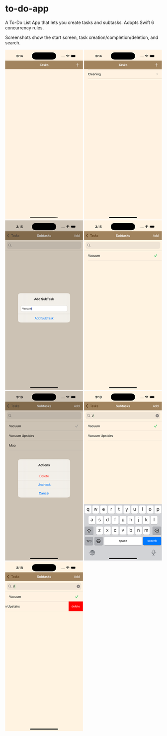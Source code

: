 # to-do-app

A To-Do List App that lets you create tasks and subtasks.
Adopts Swift 6 concurrency rules.

Screenshots show the start screen, task creation/completion/deletion, and search.
<div style="overflow: hidden;">
    <img src="https://github.com/jemui/to-do-app/blob/main/ToDoApp/ToDoApp/Screenshots/Start.png" width="250"/>
    <img src="https://github.com/jemui/to-do-app/blob/main/ToDoApp/ToDoApp/Screenshots/Added%20New%20Task.png" width="250"/>
    <img src="https://github.com/jemui/to-do-app/blob/main/ToDoApp/ToDoApp/Screenshots/Add%20New%20Subtask.png" width="250"/>
    <img src="https://github.com/jemui/to-do-app/blob/main/ToDoApp/ToDoApp/Screenshots/Complete%20Subtask.png" width="250"/>
    <img src="https://github.com/jemui/to-do-app/blob/main/ToDoApp/ToDoApp/Screenshots/Completed%20Subtask%20Actions.png" width="250"/>
    <img src="https://github.com/jemui/to-do-app/blob/main/ToDoApp/ToDoApp/Screenshots/Search.png" width="250"/>
    <img src="https://github.com/jemui/to-do-app/blob/main/ToDoApp/ToDoApp/Screenshots/Swipe%20to%20Delete.png" width="250"/>
</div>
